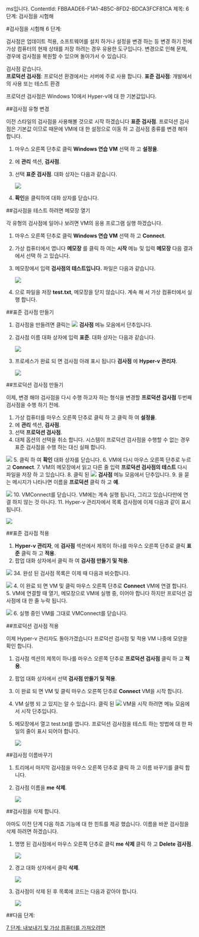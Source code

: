 ms입니다. ContentId: FBBAADE6-F1A1-4B5C-8FD2-BDCA3FCF81CA
제목: 6 단계: 검사점을 시험해

#검사점을 시험해 6 단계:

검사점은 업데이트 적용, 소프트웨어를 설치 하거나 설정을 변경 하는 등 변경 하기 전에 가상 컴퓨터의 현재 상태를 저장 하려는 경우 유용한 도구입니다.
변경으로 인해 문제, 경우에 검사점을 복원할 수 있으며 돌아가서 수 있습니다.

검사점 같습니다.  
**프로덕션 검사점**: 프로덕션 환경에서는 서버에 주로 사용 합니다.
**표준 검사점**: 개발에서의 사용 또는 테스트 환경

프로덕션 검사점은 Windows 10에서 Hyper-v에 대 한 기본값입니다.


##검사점 유형 변경

이전 스타일의 검사점을 사용해볼 것으로 시작 하겠습니다 **표준 검사점**.
프로덕션 검사점은 기본값 이므로 때문에 VM에 대 한 설정으로 이동 하 고 검사점 종류를 변경 해야 합니다.

1. 마우스 오른쪽 단추로 클릭 **Windows 연습 VM** 선택 하 고 **설정을**.
2. 에 **관리** 섹션, **검사점**.
3. 선택 **표준 검사점**.
   대화 상자는 다음과 같습니다.
   
   ![](media/standard1.png)
4.  **확인**을 클릭하여 대화 상자를 닫습니다.

##검사점을 테스트 하려면 메모장 열기

각 유형의 검사점에 일어나 보려면 VM의 응용 프로그램 실행 하겠습니다.
1. 마우스 오른쪽 단추로 클릭 **Windows 연습 VM** 선택 하 고 **Connect**.
2. 가상 컴퓨터에서 엽니다 **메모장** 를 클릭 하 여는 **시작** 메뉴 및 입력 **메모장** 다음 결과에서 선택 하 고 있습니다.
3. 메모장에서 입력 **검사점의 테스트입니다.** 파일은 다음과 같습니다.
   
   ![](media/standard_notepad.png)
4. 으로 파일을 저장 **test.txt**, 메모장을 닫지 않습니다.
   계속 해 서 가상 컴퓨터에서 실행 합니다.

##표준 검사점 만들기

1. 검사점을 만들려면 클릭는 ![](media/checkpoint_button.png) **검사점** 메뉴 모음에서 단추입니다.
2. 검사점 이름 대화 상자에 입력 **표준**.
   대화 상자는 다음과 같습니다.
   
   ![](media/save_standard.png)
3. 프로세스가 완료 되 면 검사점 아래 표시 됩니다 **검사점** 에 **Hyper-v 관리자**.
   
   ![](media/standard_complete.png)

##프로덕션 검사점 만들기

이제, 변경 해야 검사점을 다시 수행 하고자 하는 형식을 변경할 **프로덕션 검사점** 두번째 검사점을 수행 하기 전에.

1.  가상 컴퓨터를 마우스 오른쪽 단추로 클릭 하 고 클릭 하 여 **설정을**.
2.  에 **관리** 섹션, **검사점**.
3.  선택 **프로덕션 검사점**.
4.  대체 옵션의 선택을 취소 합니다.
   시스템이 프로덕션 검사점을 수행할 수 없는 경우 표준 검사점을 수행 하는 대신 실패 합니다.
   
   ![](media/production.png)
5.  클릭 하 여 **확인** 대화 상자를 닫습니다.
6.  VM에 다시 마우스 오른쪽 단추로 누르고 **Connect**.
7.  VM의 메모장에서 읽고 다른 줄 입력 **프로덕션 검사점의 테스트** 다시 파일을 저장 하 고 있습니다.
8.  클릭 된 ![](media/checkpoint_button.png) **검사점** 메뉴 모음에서 단추입니다.
9.  을 묻는 메시지가 나타나면 이름을 **프로덕션** 클릭 하 고 **예**.
   
   ![](media/production_CheckpointName.png)
10. VMConnect를 닫습니다.
   VM에는 계속 실행 됩니다, 그리고 있습니다만에 연결 하지 않는 것 아니다.
11. Hyper-v 관리자에서 목록 검사점에 이제 다음과 같이 표시 됩니다.
   
   ![](media/production_complete.png)



##표준 검사점 적용

1.  **Hyper-v 관리자**, 에 **검사점** 섹션에서 제목이 하나를 마우스 오른쪽 단추로 클릭 **표준** 클릭 하 고 **적용**.
2.  팝업 대화 상자에서 클릭 하 여 **검사점 만들기 및 적용**.
   
   ![](media/apply_standard.png)
34. 완성 된 검사점 목록은 이제 때 다음과 비슷합니다.
   
   ![](media/standard_applied.png)
4. 이 완료 되 면 VM 및 클릭 마우스 오른쪽 단추로 **Connect** VM에 연결 합니다.
5. VM에 연결할 때 열기, 메모장으로 VM에 실행 중, 이어야 합니다 하지만 프로덕션 검사점에 대 한 줄 누락 됩니다.
   
   ![](media/standard_applied_notepad.png)
6. 실행 중인 VM를 그대로 VMConnect를 닫습니다.


##프로덕션 검사점 적용

이제 Hyper-v 관리자도 돌아가겠습니다 프로덕션 검사점 및 적용 VM 나중에 모양을 확인 합니다.

1.  검사점 섹션의 제목이 하나를 마우스 오른쪽 단추로 **프로덕션 검사점** 클릭 하 고 **적용**.
2.  팝업 대화 상자에서 선택 **검사점 만들기 및 적용**.
3. 이 완료 되 면 VM 및 클릭 마우스 오른쪽 단추로 **Connect** VM을 시작 합니다.
4. VM 실행 되 고 있지는 알 수 있습니다.
   클릭 된 ![](media/start.png) VM을 시작 하려면 메뉴 모음에서 시작 단추입니다.
5. 메모장에서 열고 test.txt를 엽니다.
   프로덕션 검사점을 테스트 하는 방법에 대 한 파일의 줄이 표시 되어야 합니다.
   
   ![](media/production_notepad.png)


##검사점 이름바꾸기

1. 트리에서 마지막 검사점을 마우스 오른쪽 단추로 클릭 하 고 이름 바꾸기를 클릭 합니다.
2. 검사점 이름을 **me 삭제**.
   
   ![](media/delete_me.png)

##검사점을 삭제 합니다.

아마도 이전 단계 다음 하죠 기능에 대 한 힌트를 제공 했습니다.
이름을 바꾼 검사점을 삭제 하려면 하겠습니다.

1. 명명 된 검사점에서 마우스 오른쪽 단추로 클릭 **me 삭제** 클릭 하 고 **Delete 검사점**.
   
   ![](media/delete_checkpoint.png)
2. 경고 대화 상자에서 클릭 **삭제**.
   
   ![](media/delete_warn.png)
3. 검사점이 삭제 된 후 목록에 코드는 다음과 같아야 합니다.
   
   ![](media/after_delete.png)


##다음 단계:

[7 단계: 내보내기 및 가상 컴퓨터를 가져오려면](walkthrough_export_import.md)






